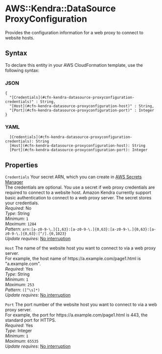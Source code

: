# AWS::Kendra::DataSource ProxyConfiguration<a name="aws-properties-kendra-datasource-proxyconfiguration"></a>

Provides the configuration information for a web proxy to connect to website hosts\.

## Syntax<a name="aws-properties-kendra-datasource-proxyconfiguration-syntax"></a>

To declare this entity in your AWS CloudFormation template, use the following syntax:

### JSON<a name="aws-properties-kendra-datasource-proxyconfiguration-syntax.json"></a>

```
{
  "[Credentials](#cfn-kendra-datasource-proxyconfiguration-credentials)" : String,
  "[Host](#cfn-kendra-datasource-proxyconfiguration-host)" : String,
  "[Port](#cfn-kendra-datasource-proxyconfiguration-port)" : Integer
}
```

### YAML<a name="aws-properties-kendra-datasource-proxyconfiguration-syntax.yaml"></a>

```
  [Credentials](#cfn-kendra-datasource-proxyconfiguration-credentials): String
  [Host](#cfn-kendra-datasource-proxyconfiguration-host): String
  [Port](#cfn-kendra-datasource-proxyconfiguration-port): Integer
```

## Properties<a name="aws-properties-kendra-datasource-proxyconfiguration-properties"></a>

`Credentials` <a name="cfn-kendra-datasource-proxyconfiguration-credentials"></a>
Your secret ARN, which you can create in [AWS Secrets Manager](https://docs.aws.amazon.com/secretsmanager/latest/userguide/intro.html)  
The credentials are optional\. You use a secret if web proxy credentials are required to connect to a website host\. Amazon Kendra currently support basic authentication to connect to a web proxy server\. The secret stores your credentials\.  
_Required_: No  
_Type_: String  
_Minimum_: `1`  
_Maximum_: `1284`  
_Pattern_: `arn:[a-z0-9-\.]{1,63}:[a-z0-9-\.]{0,63}:[a-z0-9-\.]{0,63}:[a-z0-9-\.]{0,63}:[^/].{0,1023}`  
_Update requires_: [No interruption](https://docs.aws.amazon.com/AWSCloudFormation/latest/UserGuide/using-cfn-updating-stacks-update-behaviors.html#update-no-interrupt)

`Host` <a name="cfn-kendra-datasource-proxyconfiguration-host"></a>
The name of the website host you want to connect to via a web proxy server\.  
For example, the host name of https://a\.example\.com/page1\.html is "a\.example\.com"\.  
_Required_: Yes  
_Type_: String  
_Minimum_: `1`  
_Maximum_: `253`  
_Pattern_: `([^\s]*)`  
_Update requires_: [No interruption](https://docs.aws.amazon.com/AWSCloudFormation/latest/UserGuide/using-cfn-updating-stacks-update-behaviors.html#update-no-interrupt)

`Port` <a name="cfn-kendra-datasource-proxyconfiguration-port"></a>
The port number of the website host you want to connect to via a web proxy server\.  
For example, the port for https://a\.example\.com/page1\.html is 443, the standard port for HTTPS\.  
_Required_: Yes  
_Type_: Integer  
_Minimum_: `1`  
_Maximum_: `65535`  
_Update requires_: [No interruption](https://docs.aws.amazon.com/AWSCloudFormation/latest/UserGuide/using-cfn-updating-stacks-update-behaviors.html#update-no-interrupt)
